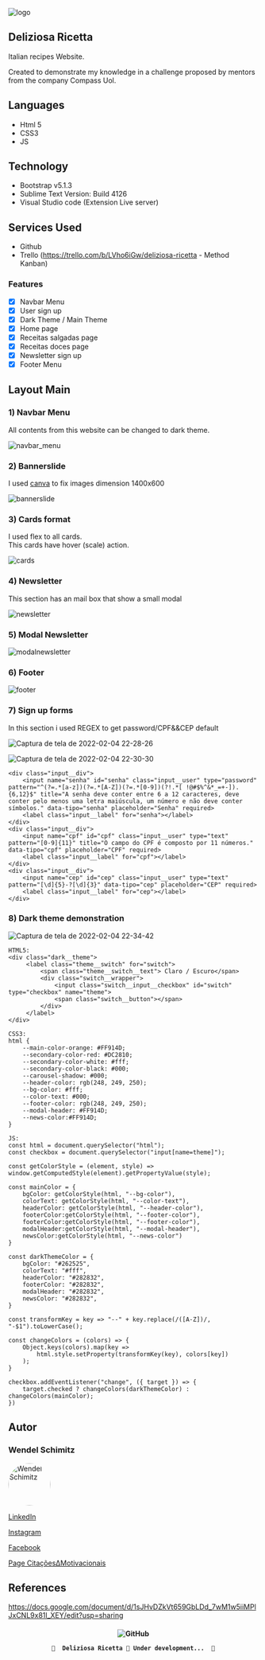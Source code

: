 ![logo](https://user-images.githubusercontent.com/98092597/152608740-8c2aba32-4e03-4d2c-8809-cecf3dfbc3d8.png)

## Deliziosa Ricetta
Italian recipes Website.

Created to demonstrate my knowledge in a challenge proposed by mentors from the company Compass Uol.

## Languages
* Html 5
* CSS3
* JS

## Technology
* Bootstrap v5.1.3
* Sublime Text Version: Build 4126
* Visual Studio code (Extension Live server)

## Services Used
* Github
* Trello (https://trello.com/b/LVho6iGw/deliziosa-ricetta - Method Kanban)


### Features

- [x] Navbar Menu
- [x] User sign up
- [x] Dark Theme / Main Theme
- [x] Home page
- [x] Receitas salgadas page
- [x] Receitas doces page
- [x] Newsletter sign up
- [X] Footer Menu 

## Layout Main
<h3>1) Navbar Menu</h3>
<p> All contents from this website can be changed to dark theme.</p>

![navbar_menu](https://user-images.githubusercontent.com/98092597/152621425-50da5520-7d7d-4ce8-8618-71c447eddcdf.png)
	
<h3>2) Bannerslide </h3>

<p> I used <a href="https://www.canva.com/">canva</a> to fix images dimension 1400x600</p>

![bannerslide](https://user-images.githubusercontent.com/98092597/152621666-8db1c53d-305f-4c70-94f9-35841404eb97.png)

<h3>3) Cards format</h3>

<p> I used flex to all cards.<br>
This cards have hover (scale) action.
</p>

![cards](https://user-images.githubusercontent.com/98092597/152622186-5d6af929-ebfd-437c-909a-86acba127a75.png)


<h3>4) Newsletter </h3>
<p> This section has an mail box that show a small modal</p>

![newsletter](https://user-images.githubusercontent.com/98092597/152622652-d0f14c83-4963-42df-bd15-ddd755945f4f.png)

<h3>5) Modal Newsletter </h3>

![modalnewsletter](https://user-images.githubusercontent.com/98092597/152623117-98322f86-37a3-4e38-b01a-dd71c6d870dd.png)

<h3>6) Footer </h3>

![footer](https://user-images.githubusercontent.com/98092597/152623341-77da8548-2a9c-4877-a6af-a5e7e86fe9a7.png)


<h3>7) Sign up forms </h3>

<p> In this section i used REGEX to get password/CPF&&CEP default</p>

![Captura de tela de 2022-02-04 22-28-26](https://user-images.githubusercontent.com/98092597/152623525-74d48934-a6cb-46d2-b485-3a8c0fbe22b5.png)

![Captura de tela de 2022-02-04 22-30-30](https://user-images.githubusercontent.com/98092597/152623584-4b340bab-ec26-4ecb-bc6c-317f2b3d9c95.png)

```
<div class="input__div">
    <input name="senha" id="senha" class="input__user" type="password" pattern="^(?=.*[a-z])(?=.*[A-Z])(?=.*[0-9])(?!.*[ !@#$%^&*_=+-]).{6,12}$" title="A senha deve conter entre 6 a 12 caracteres, deve conter pelo menos uma letra maiúscula, um número e não deve conter símbolos." data-tipo="senha" placeholder="Senha" required>
    <label class="input__label" for="senha"></label>
</div>
<div class="input__div">
    <input name="cpf" id="cpf" class="input__user" type="text" pattern="[0-9]{11}" title="O campo do CPF é composto por 11 números." data-tipo="cpf" placeholder="CPF" required>
    <label class="input__label" for="cpf"></label>
</div>
<div class="input__div">
    <input name="cep" id="cep" class="input__user" type="text" pattern="[\d]{5}-?[\d]{3}" data-tipo="cep" placeholder="CEP" required>
    <label class="input__label" for="cep"></label>
</div>
```

<h3>8) Dark theme demonstration </h3>

![Captura de tela de 2022-02-04 22-34-42](https://user-images.githubusercontent.com/98092597/152623722-cc510b13-5b59-469d-b7d1-36b1665fdd57.png)

```
HTML5:
<div class="dark__theme">
     <label class="theme__switch" for="switch">	
         <span class="theme__switch__text"> Claro / Escuro</span>
         <div class="switch__wrapper">
             <input class="switch__input__checkbox" id="switch" type="checkbox" name="theme">
             <span class="switch__button"></span>
         </div>
     </label>
</div>

CSS3:
html {
    --main-color-orange: #FF914D;
    --secondary-color-red: #DC2810;
    --secondary-color-white: #fff;
    --secondary-color-black: #000;
    --carousel-shadow: #000;
    --header-color: rgb(248, 249, 250);
    --bg-color: #fff;
    --color-text: #000;
    --footer-color: rgb(248, 249, 250);
    --modal-header: #FF914D;
    --news-color:#FF914D;
}

JS:
const html = document.querySelector("html");
const checkbox = document.querySelector("input[name=theme]");

const getColorStyle = (element, style) => window.getComputedStyle(element).getPropertyValue(style);

const mainColor = {
    bgColor: getColorStyle(html, "--bg-color"),
    colorText: getColorStyle(html, "--color-text"),
    headerColor: getColorStyle(html, "--header-color"),
    footerColor:getColorStyle(html, "--footer-color"),
    footerColor:getColorStyle(html, "--footer-color"),
    modalHeader:getColorStyle(html, "--modal-header"),
    newsColor:getColorStyle(html, "--news-color")
}

const darkThemeColor = {
    bgColor: "#262525",
    colorText: "#fff",
    headerColor: "#282832",
    footerColor: "#282832",
    modalHeader: "#282832",
    newsColor: "#282832",
}

const transformKey = key => "--" + key.replace(/([A-Z])/, "-$1").toLowerCase();

const changeColors = (colors) => {
    Object.keys(colors).map(key =>
        html.style.setProperty(transformKey(key), colors[key])
    );
}

checkbox.addEventListener("change", ({ target }) => {
    target.checked ? changeColors(darkThemeColor) : changeColors(mainColor);
})

```

## Autor

### Wendel Schimitz

<img style="border-radius: 50%;" src="https://user-images.githubusercontent.com/98092597/152659772-338f8106-8dad-4bca-a12a-34d6fd70ccda.jpeg" width="85px;" alt="Wendel Schimitz"/>

<a href="https://www.linkedin.com/in/wendel-schimitz-098a60160/"><p>LinkedIn</p></a>

<a href="https://www.instagram.com/wendel.mkt/"><p>Instagram</p></a>

<a href="https://www.facebook.com/wendel.shimitz.3/"><p>Facebook</p></a>

<a href="https://www.facebook.com/CIMotivacionais"><p>Page CitaçõesΔMotivacionais</p></a>

## References
https://docs.google.com/document/d/1sJHvDZkVt659GbLDd_7wM1w5iiMPlJxCNL9x81l_XEY/edit?usp=sharing


<h4 align="center"> 
	<img alt="GitHub" src="https://img.shields.io/github/license/wendelschimitz10/Deliziosa-Ricetta?style=plastic">
	
	🚧  Deliziosa Ricetta 🚀 Under development...  🚧
</h4>
